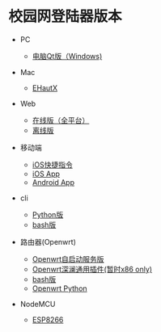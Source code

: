 # 校园网登陆器版本


- PC
  - [电脑Qt版（Windows)](https://static.ffis.me/srun3k/srun3k-pc.7z)

- Mac
  - [EHautX](https://github.com/ehaut/EhautX)

- Web
  - [在线版（全平台）](../srun/srun3k-new.htm)
  - [离线版](https://raw.githubusercontent.com/ehaut/ehaut/master/download/lastest.zip)

- 移动端
  - [iOS快捷指令](https://www.icloud.com/shortcuts/f6612a29f8cd4be891fe5766f157c02a)
  - [iOS App](https://itunes.apple.com/cn/app/%E6%B2%B3%E5%8D%97%E5%B7%A5%E4%B8%9A%E5%A4%A7%E5%AD%A6%E6%A0%A1%E5%9B%AD%E7%BD%91%E7%99%BB%E5%BD%95%E5%99%A8/id1435094667?mt=8)
  - [Android App](https://static.ffis.me/srun3k/new.apk)

- cli
  - [Python版](https://github.com/ehaut/srun3k-client-cli)
  - [bash版](https://github.com/rainvalley/Srun_Linux/)

- 路由器(Openwrt)
  - [Openwrt自启动服务版](https://github.com/CHxCOOH/Srun_Openwrt)
  - [Openwrt深澜通用插件(暂时x86 only)](https://github.com/Revincx/bitsrunlogin-go)
  - [bash版](https://github.com/rainvalley/Srun_Linux/)
  - [Openwrt Python](https://github.com/ehaut/autologin-srun3k)

- NodeMCU
  - [ESP8266](https://github.com/chillsoul/ESP8266-Srun3kAutoLogin)
